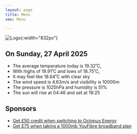 ```yaml
---
layout: page
title: Menu
seo: Menu

---
```


![Logo](/images/logo.jpg){:width="832px"}

<!-- weather_marker starts -->
## On Sunday, 27 April 2025

- The average temperature today is 19.32˚C,
- With highs of 19.91˚C and lows of 18.75˚C,
- It may feel like 18.64˚C with clear sky
- The wind speed is 4.63m/s and visibility is 10000m
- The pressure is 1025hPa and humidity is 51%
- The sun will rise at 04:46 and set at 19:25

<!-- weather_marker ends -->

## Sponsors

- [Get £50 credit when switching to Octopus Energy](https://bit.ly/3oD1nnS)
- [Get £75 when taking a 1000mb YouFibre broadband plan](https://aklam.io/91zWhU?)
